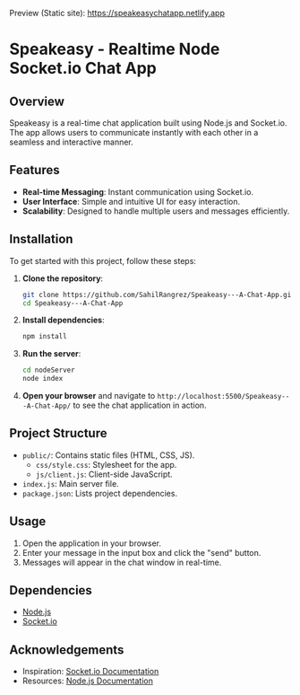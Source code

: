 Preview (Static site): https://speakeasychatapp.netlify.app

# Speakeasy - Realtime Node Socket.io Chat App

## Overview

Speakeasy is a real-time chat application built using Node.js and Socket.io. The app allows users to communicate instantly with each other in a seamless and interactive manner.

## Features

- **Real-time Messaging**: Instant communication using Socket.io.
- **User Interface**: Simple and intuitive UI for easy interaction.
- **Scalability**: Designed to handle multiple users and messages efficiently.

## Installation

To get started with this project, follow these steps:

1. **Clone the repository**:
    ```sh
    git clone https://github.com/SahilRangrez/Speakeasy---A-Chat-App.git
    cd Speakeasy---A-Chat-App
    ```

2. **Install dependencies**:
    ```sh
    npm install
    ```

3. **Run the server**:
    ```sh
    cd nodeServer
    node index
    ```

4. **Open your browser** and navigate to `http://localhost:5500/Speakeasy---A-Chat-App/` to see the chat application in action.

## Project Structure

- `public/`: Contains static files (HTML, CSS, JS).
  - `css/style.css`: Stylesheet for the app.
  - `js/client.js`: Client-side JavaScript.
- `index.js`: Main server file.
- `package.json`: Lists project dependencies.

## Usage

1. Open the application in your browser.
2. Enter your message in the input box and click the "send" button.
3. Messages will appear in the chat window in real-time.

## Dependencies

- [Node.js](https://nodejs.org/)
- [Socket.io](https://socket.io/)

## Acknowledgements

- Inspiration: [Socket.io Documentation](https://socket.io/docs/)
- Resources: [Node.js Documentation](https://nodejs.org/en/docs/)


